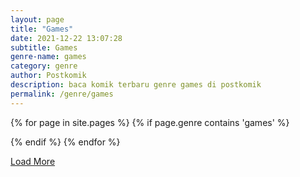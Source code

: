 ```yaml
---
layout: page
title: "Games"
date: 2021-12-22 13:07:28
subtitle: Games
genre-name: games
category: genre
author: Postkomik
description: baca komik terbaru genre games di postkomik
permalink: /genre/games
---
```


{% for page in site.pages %}
{% if page.genre contains 'games' %}

<div class="bs styletere blogBox moreBox" style="display: none;">
    <div class="bsx">
        <a href="{{ site.url }}{{ site.baseurl }}/komik/{{ page.category }}/" title="{{ page.subtitle }}">
            <div class="limit">
                <div class="ply"></div>
                <span class="{{ page.type }}"></span> <span class="colored">{{ page.type }}</span> <img src="{{ page.image }}" class="ts-post-image wp-post-image attachment-medium size-medium" loading="lazy">
            </div>
        </a>
        <div class="bigor">
            <div class="tt">
                <a href="{{ site.baseurl }}/komik/{{ page.category }}/" title="{{ page.subtitle }}">{{ page.subtitle }}</a>
            </div>
            <div class="adds">
				{% for post in site.posts %}
				{% if post.category contains page.category %}
                <a href="{{ post.url | prepend: site.baseurl }}" title="{{ post.subtitle }}{{ post.title }}">
                <div class="epxs">{{ post.title }}</div>
                </a>
                {% endif %}
				{% endfor %} 
            </div>
        </div>
    </div>
</div>

{% endif %}
{% endfor %}
<div id="loadMore" style="">
    <a href="#">Load More</a>
</div>
<script async="async" src="{{ site.baseurl }}/assets/js/loaadmore.js" type="text/javascript"></script>